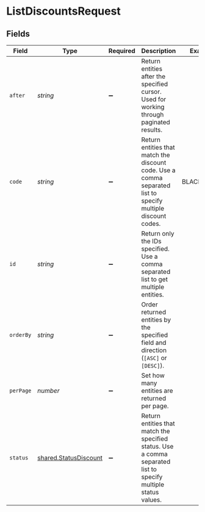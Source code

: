 # ListDiscountsRequest


## Fields

| Field                                                                                                          | Type                                                                                                           | Required                                                                                                       | Description                                                                                                    | Example                                                                                                        |
| -------------------------------------------------------------------------------------------------------------- | -------------------------------------------------------------------------------------------------------------- | -------------------------------------------------------------------------------------------------------------- | -------------------------------------------------------------------------------------------------------------- | -------------------------------------------------------------------------------------------------------------- |
| `after`                                                                                                        | *string*                                                                                                       | :heavy_minus_sign:                                                                                             | Return entities after the specified cursor. Used for working through paginated results.                        |                                                                                                                |
| `code`                                                                                                         | *string*                                                                                                       | :heavy_minus_sign:                                                                                             | Return entities that match the discount code. Use a comma separated list to specify multiple discount codes.   | BLACKFRIDAY                                                                                                    |
| `id`                                                                                                           | *string*                                                                                                       | :heavy_minus_sign:                                                                                             | Return only the IDs specified. Use a comma separated list to get multiple entities.                            |                                                                                                                |
| `orderBy`                                                                                                      | *string*                                                                                                       | :heavy_minus_sign:                                                                                             | Order returned entities by the specified field and direction (`[ASC]` or `[DESC]`).                            |                                                                                                                |
| `perPage`                                                                                                      | *number*                                                                                                       | :heavy_minus_sign:                                                                                             | Set how many entities are returned per page.                                                                   |                                                                                                                |
| `status`                                                                                                       | [shared.StatusDiscount](../../../sdk/models/shared/statusdiscount.md)                                          | :heavy_minus_sign:                                                                                             | Return entities that match the specified status. Use a comma separated list to specify multiple status values. |                                                                                                                |